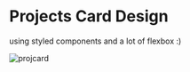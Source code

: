 # Projects Card Design
using styled components and a lot of flexbox :)


![projcard](https://user-images.githubusercontent.com/83659352/144519218-acd28c00-78da-417c-b8b6-ab087759e113.png)

